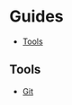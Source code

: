 # Guides

<!-- TOC depthFrom:2 -->

- [Tools](#tools)

<!-- /TOC -->

## Tools

- [Git](Guides/git.md)
